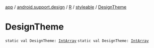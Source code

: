[app](../../../index.md) / [android.support.design](../../index.md) / [R](../index.md) / [styleable](index.md) / [DesignTheme](.)

# DesignTheme

`static val DesignTheme: `[`IntArray`](https://kotlinlang.org/api/latest/jvm/stdlib/kotlin/-int-array/index.html)
`static val DesignTheme: `[`IntArray`](https://kotlinlang.org/api/latest/jvm/stdlib/kotlin/-int-array/index.html)